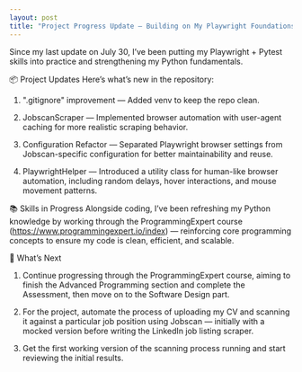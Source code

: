 ```yaml
---
layout: post
title: "Project Progress Update — Building on My Playwright Foundations"
---
```


Since my last update on July 30, I’ve been putting my Playwright + Pytest skills into practice and strengthening my Python fundamentals.

📦 Project Updates
Here’s what’s new in the repository:

1. ".gitignore" improvement — Added venv to keep the repo clean.

2. JobscanScraper — Implemented browser automation with user-agent caching for more realistic scraping behavior.

3. Configuration Refactor — Separated Playwright browser settings from Jobscan-specific configuration for better maintainability and reuse.

4. PlaywrightHelper — Introduced a utility class for human-like browser automation, including random delays, hover interactions, and mouse movement patterns.

📚 Skills in Progress
Alongside coding, I’ve been refreshing my Python knowledge by working through the ProgrammingExpert course (https://www.programmingexpert.io/index) — reinforcing core programming concepts to ensure my code is clean, efficient, and scalable.

🔄 What’s Next
1. Continue progressing through the ProgrammingExpert course, aiming to finish the Advanced Programming section and complete the Assessment, then move on to the Software Design part.

2. For the project, automate the process of uploading my CV and scanning it against a particular job position using Jobscan — initially with a mocked version before writing the LinkedIn job listing scraper.

3. Get the first working version of the scanning process running and start reviewing the initial results.